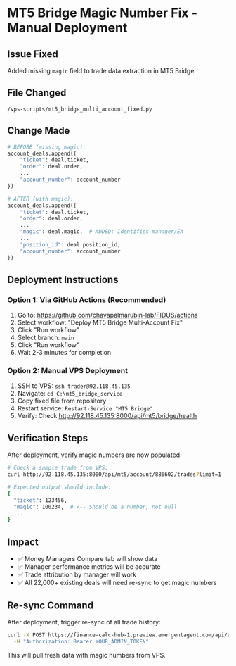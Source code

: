 # MT5 Bridge Magic Number Fix - Manual Deployment

## Issue Fixed
Added missing `magic` field to trade data extraction in MT5 Bridge.

## File Changed
`/vps-scripts/mt5_bridge_multi_account_fixed.py`

## Change Made
```python
# BEFORE (missing magic):
account_deals.append({
    "ticket": deal.ticket,
    "order": deal.order,
    ...
    "account_number": account_number
})

# AFTER (with magic):
account_deals.append({
    "ticket": deal.ticket,
    "order": deal.order,
    ...
    "magic": deal.magic,  # ADDED: Identifies manager/EA
    ...
    "position_id": deal.position_id,
    "account_number": account_number
})
```

## Deployment Instructions

### Option 1: Via GitHub Actions (Recommended)
1. Go to: https://github.com/chavapalmarubin-lab/FIDUS/actions
2. Select workflow: "Deploy MT5 Bridge Multi-Account Fix"
3. Click "Run workflow"
4. Select branch: `main`
5. Click "Run workflow"
6. Wait 2-3 minutes for completion

### Option 2: Manual VPS Deployment
1. SSH to VPS: `ssh trader@92.118.45.135`
2. Navigate: `cd C:\mt5_bridge_service`
3. Copy fixed file from repository
4. Restart service: `Restart-Service "MT5 Bridge"`
5. Verify: Check http://92.118.45.135:8000/api/mt5/bridge/health

## Verification Steps

After deployment, verify magic numbers are now populated:

```bash
# Check a sample trade from VPS:
curl http://92.118.45.135:8000/api/mt5/account/886602/trades?limit=1

# Expected output should include:
{
  "ticket": 123456,
  "magic": 100234,  # <-- Should be a number, not null
  ...
}
```

## Impact
- ✅ Money Managers Compare tab will show data
- ✅ Manager performance metrics will be accurate
- ✅ Trade attribution by manager will work
- ✅ All 22,000+ existing deals will need re-sync to get magic numbers

## Re-sync Command
After deployment, trigger re-sync of all trade history:
```bash
curl -X POST https://finance-calc-hub-1.preview.emergentagent.com/api/admin/mt5-deals/sync-all \
  -H "Authorization: Bearer YOUR_ADMIN_TOKEN"
```

This will pull fresh data with magic numbers from VPS.
